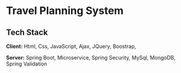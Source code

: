 
# Travel Planning System



## Tech Stack

**Client:** Html, Css, JavaScript, Ajax, JQuery, Boostrap,

**Server:** Spring Boot, Microservice, Spring Security, MySql, MongoDB, Spring Validation





